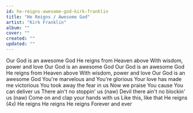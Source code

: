 ```yaml
---
id: he-reigns-awesome-god-kirk-franklin
title: "He Reigns / Awesome God"
artist: "Kirk Franklin"
album: ""
cover: ""
created: ""
updated: ""
---
```


Our God is an awesome God
He reigns from Heaven above
With wisdom, power and love
Our God is an awesome God
Our God is an awesome God
He reigns from Heaven above
With wisdom, power and love
Our God is an awesome God
You're marvelous and You're glorious
Your love has made me victorious
You took away the fear in us
Now we praise You cause You can deliver us
There ain't no stoppin' us (naw)
Devil there ain't no blockin' us (naw)
Come on and clap your hands with us
Like this, like that
He reigns (4x)
He reigns
He reigns
He reigns
Forever and ever